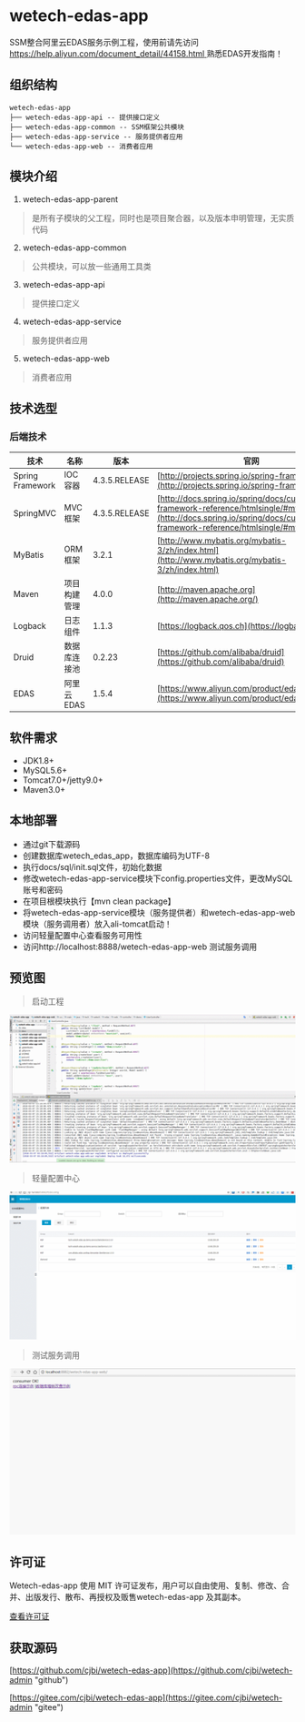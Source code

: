# wetech-edas-app

SSM整合阿里云EDAS服务示例工程，使用前请先访问[https://help.aliyun.com/document_detail/44158.html ](https://help.aliyun.com/document_detail/44158.html ) 熟悉EDAS开发指南！

## 组织结构

```
wetech-edas-app
├── wetech-edas-app-api -- 提供接口定义
├── wetech-edas-app-common -- SSM框架公共模块
├── wetech-edas-app-service -- 服务提供者应用
└── wetech-edas-app-web -- 消费者应用
```

## 模块介绍

1. wetech-edas-app-parent

> 是所有子模块的父工程，同时也是项目聚合器，以及版本申明管理，无实质代码

2. wetech-edas-app-common

> 公共模块，可以放一些通用工具类

3. wetech-edas-app-api

> 提供接口定义

4. wetech-edas-app-service

> 服务提供者应用

5. wetech-edas-app-web

> 消费者应用

## 技术选型

### 后端技术

技术 | 名称 | 版本 | 官网
----|------|----|----
Spring Framework | IOC容器 | 4.3.5.RELEASE | [http://projects.spring.io/spring-framework/](http://projects.spring.io/spring-framework/)
SpringMVC | MVC框架 | 4.3.5.RELEASE |  [http://docs.spring.io/spring/docs/current/spring-framework-reference/htmlsingle/#mvc](http://docs.spring.io/spring/docs/current/spring-framework-reference/htmlsingle/#mvc)
MyBatis | ORM框架 | 3.2.1 |  [http://www.mybatis.org/mybatis-3/zh/index.html](http://www.mybatis.org/mybatis-3/zh/index.html)
Maven | 项目构建管理 | 4.0.0 |  [http://maven.apache.org](http://maven.apache.org/)
Logback | 日志组件 | 1.1.3 |  [https://logback.qos.ch](https://logback.qos.ch/)
Druid | 数据库连接池 | 0.2.23 |  [https://github.com/alibaba/druid](https://github.com/alibaba/druid)
EDAS | 阿里云EDAS | 1.5.4 |  [https://www.aliyun.com/product/edas/](https://www.aliyun.com/product/edas/)

## 软件需求

- JDK1.8+
- MySQL5.6+
- Tomcat7.0+/jetty9.0+
- Maven3.0+

## 本地部署

- 通过git下载源码
- 创建数据库wetech_edas_app，数据库编码为UTF-8
- 执行docs/sql/init.sql文件，初始化数据
- 修改wetech-edas-app-service模块下config.properties文件，更改MySQL账号和密码
- 在项目根模块执行【mvn clean package】
- 将wetech-edas-app-service模块（服务提供者）和wetech-edas-app-web模块（服务调用者）放入ali-tomcat启动！
- 访问轻量配置中心查看服务可用性
- 访问http://localhost:8888/wetech-edas-app-web 测试服务调用

## 预览图

> 启动工程

![](docs/preview/1.gif)

> 轻量配置中心

![](docs/preview/2.gif)

> 测试服务调用

![](docs/preview/3.gif)

## 许可证

Wetech-edas-app 使用 MIT 许可证发布，用户可以自由使用、复制、修改、合并、出版发行、散布、再授权及贩售wetech-edas-app 及其副本。

[查看许可证](LICENSE "LICENSE")

## 获取源码

 [https://github.com/cjbi/wetech-edas-app](https://github.com/cjbi/wetech-admin "github")

 [https://gitee.com/cjbi/wetech-edas-app](https://gitee.com/cjbi/wetech-admin "gitee")

